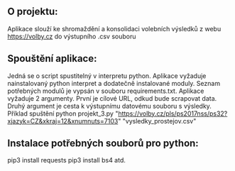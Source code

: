 
O projektu:
-----------
Aplikace slouží ke shromaždění a konsolidaci volebních výsledků z webu https://volby.cz
do výstupního .csv souboru


Spouštění aplikace:
-------------------
Jedná se o script spustitelný v interpretu python.
Aplikace vyžaduje nainstalovaný python interpret a dodatečně instalované moduly.
Seznam potřebných modulů je vypsán v souboru requirements.txt.
Aplikace vyžaduje 2 argumenty. 
První je cílové URL, odkud bude scrapovat data. 
Druhý argument je cesta k výstupnímu datovému souboru s výsledky.
Příklad spuštění
python projekt_3.py "https://volby.cz/pls/ps2017nss/ps32?xjazyk=CZ&xkraj=12&xnumnuts=7103" "vysledky_prostejov.csv"


Instalace potřebných souborů pro python:
----------------------------------------
pip3 install requests
pip3 install bs4
atd.
